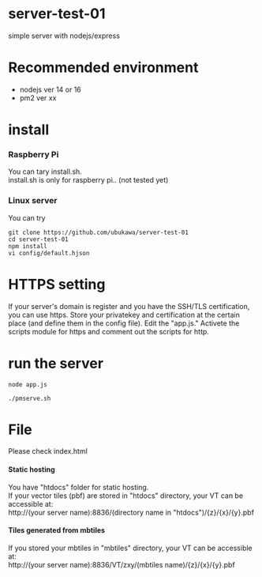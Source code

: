 # server-test-01
simple server with nodejs/express

# Recommended environment
* nodejs ver 14 or 16
* pm2 ver xx

# install
### Raspberry Pi
You can tary install.sh.  
install.sh is only for raspberry pi.. (not tested yet)

### Linux server
You can try

```
git clone https://github.com/ubukawa/server-test-01
cd server-test-01
npm install
vi config/default.hjson
```

# HTTPS setting
If your server's domain is register and you have the SSH/TLS certification, you can use https.
Store your privatekey and certification at the certain place (and define them in the config file).
Edit the "app.js." Activete the scripts module for https and comment out the scripts for http.

# run the server

```
node app.js
```

```
./pmserve.sh
```


# File
Please check index.html  

#### Static hosting
You have "htdocs" folder for static hosting.  
If your vector tiles (pbf) are stored in "htdocs" directory, your VT can be accessible at:  
http://(your server name):8836/(directory name in "htdocs")/{z}/{x}/{y}.pbf


#### Tiles generated from mbtiles
If you stored your mbtiles in "mbtiles" directory, your VT can be accessible at:  
http://(your server name):8836/VT/zxy/(mbtiles name)/{z}/{x}/{y}.pbf


